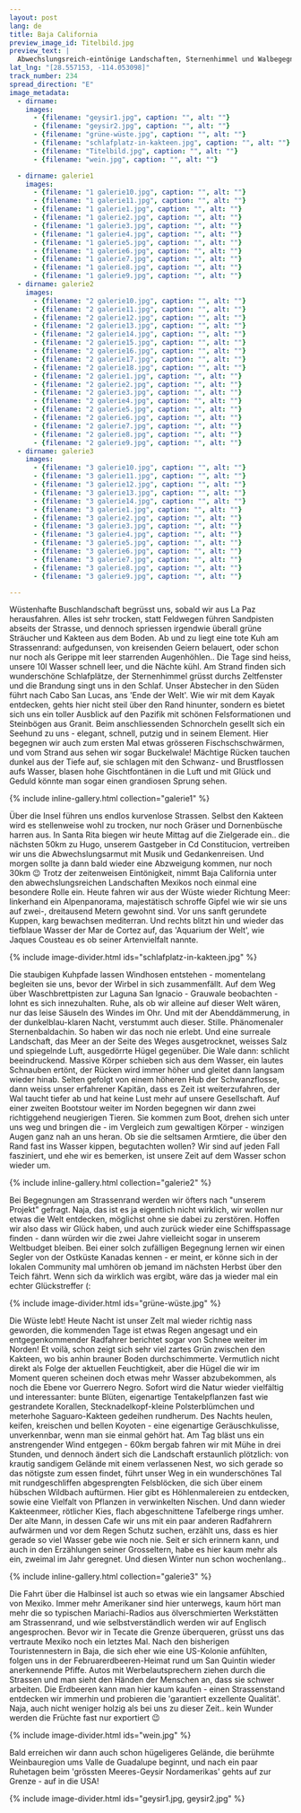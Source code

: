 ```yaml
---
layout: post
lang: de
title: Baja California
preview_image_id: Titelbild.jpg
preview_text: |
  Abwechslungsreich-eintönige Landschaften, Sternenhimmel und Walbegegnungen, und ein schleichender Abschied von Mexiko.. wir geniessen die letzten Kilometer auf der Halbinsel, und haben noch einmal Gelegenheit, die tolle mexikanische Gastfreundschaft zu erleben.
lat_lng: "[28.557153, -114.053098]"
track_number: 234
spread_direction: "E"
image_metadata:
  - dirname:
    images:
      - {filename: "geysir1.jpg", caption: "", alt: ""}
      - {filename: "geysir2.jpg", caption: "", alt: ""}
      - {filename: "grüne-wüste.jpg", caption: "", alt: ""}
      - {filename: "schlafplatz-in-kakteen.jpg", caption: "", alt: ""}
      - {filename: "Titelbild.jpg", caption: "", alt: ""}
      - {filename: "wein.jpg", caption: "", alt: ""}

  - dirname: galerie1
    images:
      - {filename: "1 galerie10.jpg", caption: "", alt: ""}
      - {filename: "1 galerie11.jpg", caption: "", alt: ""}
      - {filename: "1 galerie1.jpg", caption: "", alt: ""}
      - {filename: "1 galerie2.jpg", caption: "", alt: ""}
      - {filename: "1 galerie3.jpg", caption: "", alt: ""}
      - {filename: "1 galerie4.jpg", caption: "", alt: ""}
      - {filename: "1 galerie5.jpg", caption: "", alt: ""}
      - {filename: "1 galerie6.jpg", caption: "", alt: ""}
      - {filename: "1 galerie7.jpg", caption: "", alt: ""}
      - {filename: "1 galerie8.jpg", caption: "", alt: ""}
      - {filename: "1 galerie9.jpg", caption: "", alt: ""}
  - dirname: galerie2
    images:
      - {filename: "2 galerie10.jpg", caption: "", alt: ""}
      - {filename: "2 galerie11.jpg", caption: "", alt: ""}
      - {filename: "2 galerie12.jpg", caption: "", alt: ""}
      - {filename: "2 galerie13.jpg", caption: "", alt: ""}
      - {filename: "2 galerie14.jpg", caption: "", alt: ""}
      - {filename: "2 galerie15.jpg", caption: "", alt: ""}
      - {filename: "2 galerie16.jpg", caption: "", alt: ""}
      - {filename: "2 galerie17.jpg", caption: "", alt: ""}
      - {filename: "2 galerie18.jpg", caption: "", alt: ""}
      - {filename: "2 galerie1.jpg", caption: "", alt: ""}
      - {filename: "2 galerie2.jpg", caption: "", alt: ""}
      - {filename: "2 galerie3.jpg", caption: "", alt: ""}
      - {filename: "2 galerie4.jpg", caption: "", alt: ""}
      - {filename: "2 galerie5.jpg", caption: "", alt: ""}
      - {filename: "2 galerie6.jpg", caption: "", alt: ""}
      - {filename: "2 galerie7.jpg", caption: "", alt: ""}
      - {filename: "2 galerie8.jpg", caption: "", alt: ""}
      - {filename: "2 galerie9.jpg", caption: "", alt: ""}
  - dirname: galerie3
    images:
      - {filename: "3 galerie10.jpg", caption: "", alt: ""}
      - {filename: "3 galerie11.jpg", caption: "", alt: ""}
      - {filename: "3 galerie12.jpg", caption: "", alt: ""}
      - {filename: "3 galerie13.jpg", caption: "", alt: ""}
      - {filename: "3 galerie14.jpg", caption: "", alt: ""}
      - {filename: "3 galerie1.jpg", caption: "", alt: ""}
      - {filename: "3 galerie2.jpg", caption: "", alt: ""}
      - {filename: "3 galerie3.jpg", caption: "", alt: ""}
      - {filename: "3 galerie4.jpg", caption: "", alt: ""}
      - {filename: "3 galerie5.jpg", caption: "", alt: ""}
      - {filename: "3 galerie6.jpg", caption: "", alt: ""}
      - {filename: "3 galerie7.jpg", caption: "", alt: ""}
      - {filename: "3 galerie8.jpg", caption: "", alt: ""}
      - {filename: "3 galerie9.jpg", caption: "", alt: ""}

---
```


Wüstenhafte Buschlandschaft begrüsst uns, sobald wir aus La Paz herausfahren. Alles ist sehr trocken, statt Feldwegen führen Sandpisten abseits der Strasse, und dennoch spriessen irgendwie überall grüne Sträucher und Kakteen aus dem Boden. Ab und zu liegt eine tote Kuh am Strassenrand: aufgedunsen, von kreisenden Geiern belauert, oder schon nur noch als Gerippe mit leer starrenden Augenhöhlen.. Die Tage sind heiss, unsere 10l Wasser schnell leer,  und die Nächte kühl. Am Strand finden sich wunderschöne Schlafplätze, der Sternenhimmel grüsst durchs Zeltfenster und die Brandung singt uns in den Schlaf. Unser Abstecher in den Süden führt nach Cabo San Lucas, ans 'Ende der Welt'. Wie wir mit dem Kayak entdecken, gehts hier nicht steil über den Rand hinunter, sondern es bietet sich uns ein toller Ausblick auf den Pazifik mit schönen Felsformationen und Steinbögen aus Granit. Beim anschliessenden Schnorcheln gesellt sich ein Seehund zu uns - elegant, schnell, putzig und in seinem Element. Hier begegnen wir auch zum ersten Mal etwas grösseren Fischschschwärmen, und vom Strand aus sehen wir sogar Buckelwale! Mächtige Rücken tauchen dunkel aus der Tiefe auf, sie schlagen mit den Schwanz- und Brustflossen aufs Wasser, blasen hohe Gischtfontänen in die Luft und mit Glück und Geduld könnte man sogar einen grandiosen Sprung sehen.

{% include inline-gallery.html collection="galerie1" %}

Über die Insel führen uns endlos kurvenlose Strassen. Selbst den Kakteen wird es stellenweise wohl zu trocken, nur noch Gräser und Dornenbüsche harren aus. In Santa Rita biegen wir heute Mittag auf die Zielgerade ein.. die nächsten 50km zu Hugo, unserem Gastgeber in Cd Constitucion, vertreiben wir uns die Abwechslungsarmut mit Musik und Gedankenreisen. Und morgen sollte ja dann bald wieder eine Abzweigung kommen, nur noch 30km 😉
Trotz der zeitenweisen Eintönigkeit, nimmt Baja California unter den abwechslungsreichen Landschaften Mexikos noch einmal eine besondere Rolle ein. Heute fahren wir aus der Wüste wieder Richtung Meer: linkerhand ein Alpenpanorama, majestätisch schroffe Gipfel wie wir sie uns auf zwei-, dreitausend Metern gewohnt sind. Vor uns sanft gerundete Kuppen, karg bewachsen mediterran. Und rechts blitzt hin und wieder das tiefblaue Wasser der Mar de Cortez auf, das 'Aquarium der Welt', wie Jaques Cousteau es ob seiner Artenvielfalt nannte.

{% include image-divider.html ids="schlafplatz-in-kakteen.jpg" %}

Die staubigen Kuhpfade lassen Windhosen entstehen - momentelang begleiten sie uns, bevor der Wirbel in sich zusammenfällt. Auf dem Weg über Waschbrettpisten zur Laguna San Ignacio - Grauwale beobachten - lohnt es sich innezuhalten. Ruhe, als ob wir alleine auf dieser Welt wären, nur das leise Säuseln des Windes im Ohr. Und mit der Abenddämmerung, in der dunkelblau-klaren Nacht, verstummt auch dieser. Stille. Phänomenaler Sternenbaldachin. So haben wir das noch nie erlebt. Und eine surreale Landschaft, das Meer an der Seite des Weges ausgetrocknet, weisses Salz und spiegelnde Luft, ausgedörrte Hügel gegenüber. Die Wale dann: schlicht beeindruckend. Massive Körper schieben sich aus dem Wasser, ein lautes Schnauben ertönt, der Rücken wird immer höher und gleitet dann langsam wieder hinab. Selten gefolgt von einem höheren Hub der Schwanzflosse, dann weiss unser erfahrener Kapitän, dass es Zeit ist weiterzufahren, der Wal taucht tiefer ab und hat keine Lust mehr auf unsere Gesellschaft. Auf einer zweiten Bootstour weiter im Norden begegnen wir dann zwei richtiggehend neugierigen Tieren. Sie kommen zum Boot, drehen sich unter uns weg und bringen die - im Vergleich zum gewaltigen Körper - winzigen Augen ganz nah an uns heran. Ob sie die seltsamen Armtiere, die über den Rand fast ins Wasser kippen, begutachten wollen? Wir sind auf jeden Fall fasziniert, und ehe wir es bemerken, ist unsere Zeit auf dem Wasser schon wieder um.

{% include inline-gallery.html collection="galerie2" %}

Bei Begegnungen am Strassenrand werden wir öfters nach "unserem Projekt" gefragt. Naja, das ist es ja eigentlich nicht wirklich, wir wollen nur etwas die Welt entdecken, möglichst ohne sie dabei zu zerstören. Hoffen wir also dass wir Glück haben, und auch zurück wieder eine Schiffspassage finden - dann würden wir die zwei Jahre vielleicht sogar in unserem Weltbudget bleiben. Bei einer solch zufälligen Begegnung lernen wir einen Segler von der Ostküste Kanadas kennen - er meint, er könne sich in der lokalen Community mal umhören ob jemand im nächsten Herbst über den Teich fährt. Wenn sich da wirklich was ergibt, wäre das ja wieder mal ein echter Glückstreffer (:

{% include image-divider.html ids="grüne-wüste.jpg" %}

Die Wüste lebt! Heute Nacht ist unser Zelt mal wieder richtig nass geworden, die kommenden Tage ist etwas Regen angesagt und ein entgegenkommender Radfahrer berichtet sogar von Schnee weiter im Norden! Et voilà, schon zeigt sich sehr viel zartes Grün zwischen den Kakteen, wo bis anhin brauner Boden durchschimmerte. Vermutlich nicht direkt als Folge der aktuellen Feuchtigkeit, aber die Hügel die wir im Moment queren scheinen doch etwas mehr Wasser abzubekommen, als noch die Ebene vor Guerrero Negro. Sofort wird die Natur wieder vielfältig und interessanter: bunte Blüten, eigenartige Tentakelpflanzen fast wie gestrandete Korallen, Stecknadelkopf-kleine Polsterblümchen und meterhohe Saguaro-Kakteen gedeihen rundherum. Des Nachts heulen, keifen, kreischen und bellen Koyoten - eine eigenartige Geräuschkulisse, unverkennbar, wenn man sie einmal gehört hat. Am Tag bläst uns ein anstrengender Wind entgegen - 60km bergab fahren wir mit Mühe in drei Stunden, und dennoch ändert sich die Landschaft erstaunlich plötzlich: von krautig sandigem Gelände mit einem verlassenen Nest, wo sich gerade so das nötigste zum essen findet, führt unser Weg in ein wunderschönes Tal mit rundgeschliffen abgesprengten Felsblöcken, die sich über einem hübschen Wildbach auftürmen. Hier gibt es Höhlenmalereien zu entdecken, sowie eine Vielfalt von Pflanzen in verwinkelten Nischen. Und dann wieder Kakteenmeer, rötlicher Kies, flach abgeschnittene Tafelberge rings umher. Der alte Mann, in dessen Cafe wir uns mit ein paar anderen Radfahrern aufwärmen und vor dem Regen Schutz suchen, erzählt uns, dass es hier gerade so viel Wasser gebe wie noch nie. Seit er sich erinnern kann, und auch in den Erzählungen seiner Grosseltern, habe es hier kaum mehr als ein, zweimal im Jahr geregnet. Und diesen Winter nun schon wochenlang..

{% include inline-gallery.html collection="galerie3" %}

Die Fahrt über die Halbinsel ist auch so etwas wie ein langsamer Abschied von Mexiko. Immer mehr Amerikaner sind hier unterwegs, kaum hört man mehr die so typischen Mariachi-Radios aus ölverschmierten Werkstätten am Strassenrand, und wie selbstverständlich werden wir auf Englisch angesprochen. Bevor wir in Tecate die Grenze überqueren, grüsst uns das vertraute Mexiko noch ein letztes Mal. Nach den bisherigen Touristennestern in Baja, die sich eher wie eine US-Kolonie anfühlten, folgen uns in der Februarerdbeeren-Heimat rund um San Quintin wieder anerkennende Pfiffe. Autos mit Werbelautsprechern ziehen durch die Strassen und man sieht den Händen der Menschen an, dass sie schwer arbeiten. Die Erdbeeren kann man hier kaum kaufen - einen Strassenstand entdecken wir immerhin und probieren die 'garantiert exzellente Qualität'. Naja, auch nicht weniger holzig als bei uns zu dieser Zeit.. kein Wunder werden die Früchte fast nur exportiert 😉

{% include image-divider.html ids="wein.jpg" %}

Bald erreichen wir dann auch schon hügeligeres Gelände, die berühmte Weinbauregion ums Valle de Guadalupe beginnt, und nach ein paar Ruhetagen beim 'grössten Meeres-Geysir Nordamerikas' gehts auf zur Grenze - auf in die USA!

{% include image-divider.html ids="geysir1.jpg, geysir2.jpg" %}


